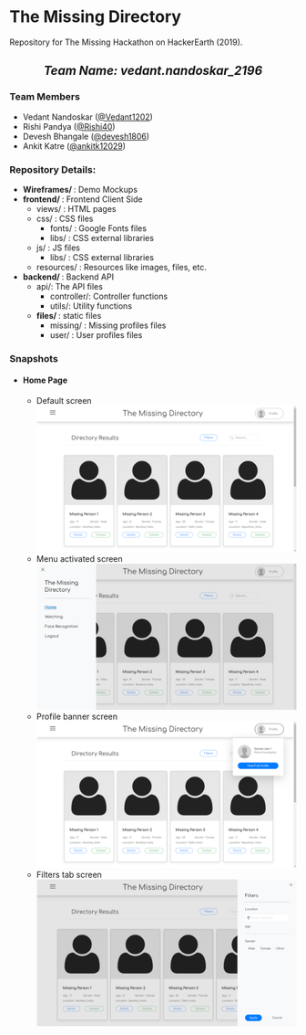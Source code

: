 <h1>The Missing Directory</h1>
<p>
  Repository for The Missing Hackathon on HackerEarth (2019).<br>
</p>
<p>
  <div align="center">
    <h2>
      <i>Team Name: <b>vedant.nandoskar_2196</b></i>
    </h2>
  </div>
  <h3>Team Members</h3>
  <ul>
    <li>Vedant Nandoskar (<a href="https://www.github.com/Vedant1202">@Vedant1202</a>)</li>
    <li>Rishi Pandya (<a href="https://www.github.com/Rishi40">@Rishi40</a>)</li>
    <li>Devesh Bhangale (<a href="https://www.github.com/devesh1806">@devesh1806</a>)</li>
    <li>Ankit Katre (<a href="https://github.com/ankitk12029">@ankitk12029</a>)</li>
  </ul>
</p>
<p>
  <h3>Repository Details:</h3>
  <ul>
    <li>
      <b>Wireframes/ </b>: Demo Mockups
    </li>
    <li>
      <b>frontend/ </b>: Frontend Client Side
      <ul>
        <li>
          views/ : HTML pages
        </li>
        <li>
          css/ : CSS files
          <ul>
            <li>
              fonts/ : Google Fonts files
            </li>
            <li>
              libs/ : CSS external libraries
            </li>
          </ul>
        </li>
        <li>
          js/ : JS files
          <ul>
            <li>
              libs/ : CSS external libraries
            </li>
          </ul>
        </li>
        <li>
          resources/ : Resources like images, files, etc.
        </li>
      </ul>
    </li>
    <li>
      <b>backend/ </b>: Backend API
      <ul>
      <li>
        api/: The API files
        <ul>
          <li>
            controller/: Controller functions
          </li>
          <li>
            utils/: Utility functions
          </li>
        </ul>
      </li>
      <li>
        <b>files/ </b>: static files
        <ul>
          <li>
            missing/ : Missing profiles files
          </li>
          <li>
            user/ : User profiles files
          </li>
        </ul>
      </li>
    </ul>
  </ul>
</p>
<p>
  <h3>Snapshots</h3>
  <ul>
    <li>
      <h4>Home Page</h4>
      <ul>
        <li>
          Default screen <br> 
          <img src="https://github.com/Vedant1202/Missing-Directory/blob/master/snaps/home/default.PNG?raw=true" alt="">
        </li>
        <li>
          Menu activated screen
           <img src="https://github.com/Vedant1202/Missing-Directory/blob/master/snaps/home/menu.PNG?raw=true" alt="">
        </li>
        <li>
          Profile banner screen
           <img src="https://github.com/Vedant1202/Missing-Directory/blob/master/snaps/home/profile-banner.PNG?raw=true" alt="">
        </li>
        <li>
          Filters tab screen
           <img src="https://github.com/Vedant1202/Missing-Directory/blob/master/snaps/home/filters.PNG?raw=true" alt="">
        </li>
      </ul>
    </li>
  </ul>
</p>
